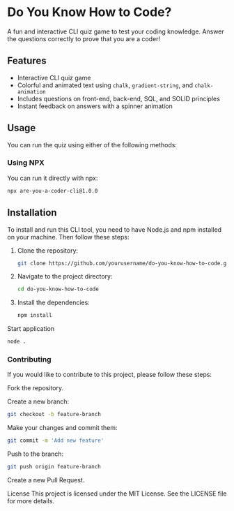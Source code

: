 # Do You Know How to Code?

A fun and interactive CLI quiz game to test your coding knowledge. Answer the questions correctly to prove that you are a coder!

## Features

- Interactive CLI quiz game
- Colorful and animated text using `chalk`, `gradient-string`, and `chalk-animation`
- Includes questions on front-end, back-end, SQL, and SOLID principles
- Instant feedback on answers with a spinner animation

## Usage

You can run the quiz using either of the following methods:

### Using NPX

You can run it directly with npx:

```sh
npx are-you-a-coder-cli@1.0.0
```

## Installation

To install and run this CLI tool, you need to have Node.js and npm installed on your machine. Then follow these steps:

1. Clone the repository:

    ```sh
    git clone https://github.com/yourusername/do-you-know-how-to-code.git
    ```

2. Navigate to the project directory:

    ```sh
    cd do-you-know-how-to-code
    ```

3. Install the dependencies:

    ```sh
    npm install
    ```

Start application
```sh
node .
```

### Contributing
If you would like to contribute to this project, please follow these steps:

Fork the repository.

Create a new branch:

```sh
git checkout -b feature-branch
```

Make your changes and commit them:

```sh
git commit -m 'Add new feature'
```
Push to the branch:
```sh
git push origin feature-branch
```
Create a new Pull Request.

License
This project is licensed under the MIT License. See the LICENSE file for more details.
